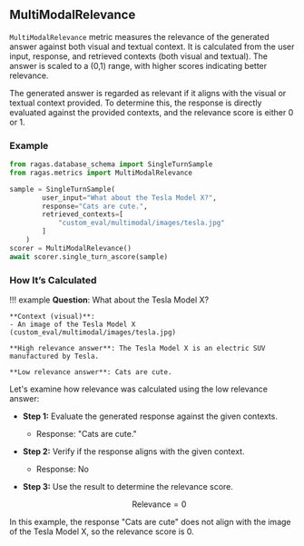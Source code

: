 ## MultiModalRelevance

`MultiModalRelevance` metric measures the relevance of the generated answer against both visual and textual context. It is calculated from the user input, response, and retrieved contexts (both visual and textual). The answer is scaled to a (0,1) range, with higher scores indicating better relevance.

The generated answer is regarded as relevant if it aligns with the visual or textual context provided. To determine this, the response is directly evaluated against the provided contexts, and the relevance score is either 0 or 1.

### Example

```python
from ragas.database_schema import SingleTurnSample 
from ragas.metrics import MultiModalRelevance

sample = SingleTurnSample(
        user_input="What about the Tesla Model X?",
        response="Cats are cute.",
        retrieved_contexts=[
            "custom_eval/multimodal/images/tesla.jpg"
        ]
    )
scorer = MultiModalRelevance()
await scorer.single_turn_ascore(sample)
```

### How It’s Calculated 

!!! example
    **Question**: What about the Tesla Model X?

    **Context (visual)**: 
    - An image of the Tesla Model X (custom_eval/multimodal/images/tesla.jpg)

    **High relevance answer**: The Tesla Model X is an electric SUV manufactured by Tesla.

    **Low relevance answer**: Cats are cute.

Let's examine how relevance was calculated using the low relevance answer:

- **Step 1:** Evaluate the generated response against the given contexts.
    - Response: "Cats are cute."

- **Step 2:** Verify if the response aligns with the given context.
    - Response: No

- **Step 3:** Use the result to determine the relevance score.

    $$
    \text{Relevance} = 0
    $$

In this example, the response "Cats are cute" does not align with the image of the Tesla Model X, so the relevance score is 0.